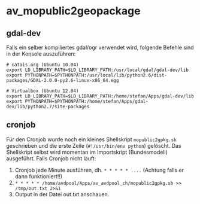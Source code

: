 av_mopublic2geopackage
======================

gdal-dev
--------
Falls ein selber kompiliertes gdal/ogr verwendet wird, folgende Befehle sind in der Konsole auszuführen:

```
# catais.org (Ubuntu 10.04)
export LD_LIBRARY_PATH=$LD_LIBRARY_PATH:/usr/local/gdal/gdal-dev/lib
export PYTHONPATH=$PYTHONPATH:/usr/local/lib/python2.6/dist-packages/GDAL-2.0.0-py2.6-linux-x86_64.egg
```

```
# Virtualbox (Ubuntu 12.04)
export LD_LIBRARY_PATH=$LD_LIBRARY_PATH:/home/stefan/Apps/gdal-dev/lib
export PYTHONPATH=$PYTHONPATH:/home/stefan/Apps/gdal-dev/lib/python2.7/site-packages
```

cronjob
-------
Für den Cronjob wurde noch ein kleines Shellskript `mopublic2gpkg.sh` geschrieben und die erste Zeile (`#!/usr/bin/env python`) gelöscht. Das Shellskript selbst wird momentan im Importskript (Bundesmodell) ausgeführt. Falls Cronjob nicht läuft:

1. Cronjob jede Minute ausführen, dh. `* * * * * ....` (Achtung falls er dann funktioniert!!)
2. `* * * * * /home/avdpool/Apps/av_avdpool_ch/mopublic2gpkg.sh >> /tmp/out.txt 2>&1`
3. Output in der Datei out.txt anschauen.
